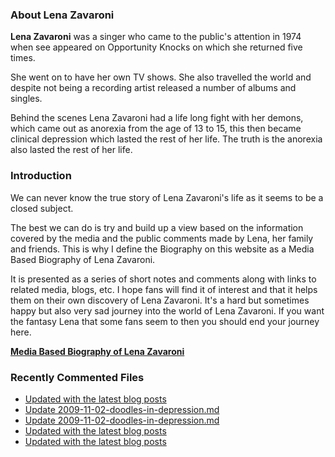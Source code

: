 ### About Lena Zavaroni

<p><strong>Lena Zavaroni</strong> was a singer who came to the public's attention in 1974 when see appeared on Opportunity Knocks on which she returned five times.</p>

<p>She went on to have her own TV shows. She also travelled the world and despite not being a recording artist released a number of albums and singles.</p>

<p>Behind the scenes Lena Zavaroni had a life long fight with her demons, which came out as anorexia from the age of 13 to 15, this then became clinical depression which lasted the rest of her life. The truth is the anorexia also lasted the rest of her life.</p>

### Introduction

<p>We can never know the true story of Lena Zavaroni's life as it seems to be a closed subject.</p>

<p>The best we can do is try and build up a view based on the information covered by the media and the public comments made by Lena, her family and friends. This is why I define the Biography on this website as a Media Based Biography of Lena Zavaroni.</p>

<p>It is presented as a series of short notes and comments along with links to related media, blogs, etc. I hope fans will find it of interest and that it helps them on their own discovery of Lena Zavaroni. It's a hard but sometimes happy but also very sad journey into the world of Lena Zavaroni. If you want the fantasy Lena that some fans seem to then you should end your journey here.</p>

<a href="https://fanzoflenazavaroni.github.io/biography/lena-zavaroni/"><strong>Media Based Biography of Lena Zavaroni</strong></a>

### Recently Commented Files

<!-- BLOG-POST-LIST:START -->
- [Updated with the latest blog posts](https://github.com/FanzOfLenaZavaroni/fanzoflenazavaroni.github.io/commit/f473d0952510023bf936ed2e1fec5eec5be73ec8)
- [Update 2009-11-02-doodles-in-depression.md](https://github.com/FanzOfLenaZavaroni/fanzoflenazavaroni.github.io/commit/40449ed7343e91f1136bfc2da289b72cdddd5608)
- [Update 2009-11-02-doodles-in-depression.md](https://github.com/FanzOfLenaZavaroni/fanzoflenazavaroni.github.io/commit/8a595ac3e09921ebb09a6ef408d8fed28281416a)
- [Updated with the latest blog posts](https://github.com/FanzOfLenaZavaroni/fanzoflenazavaroni.github.io/commit/19e5b594f9d37564d14836b32b673fb1a803425c)
- [Updated with the latest blog posts](https://github.com/FanzOfLenaZavaroni/fanzoflenazavaroni.github.io/commit/245f2e05875b274e476e3ba3e02b85740554bbe3)
<!-- BLOG-POST-LIST:END -->
